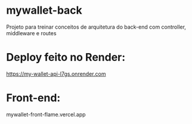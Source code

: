 # mywallet-back
Projeto para treinar conceitos de arquitetura do back-end com controller, middleware e routes

# Deploy feito no Render: 
https://my-wallet-api-l7gs.onrender.com

# Front-end: 
mywallet-front-flame.vercel.app
